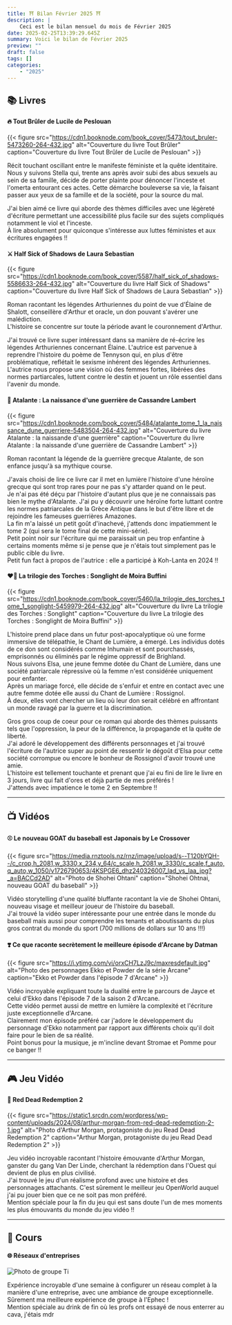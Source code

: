 ```yaml
---
title: ⛩️ Bilan Février 2025 ⛩️
description: |
    Ceci est le bilan mensuel du mois de Février 2025
date: 2025-02-25T13:39:29.645Z
summary: Voici le bilan de Février 2025
preview: ""
draft: false
tags: []
categories:
    - "2025"
---
```



## 📚 Livres
#### 🔥 Tout Brûler de Lucile de Peslouan
{{< figure
    src="https://cdn1.booknode.com/book_cover/5473/tout_bruler-5473260-264-432.jpg"
    alt="Couverture du livre Tout Brûler"
    caption="Couverture du livre Tout Brûler de Lucile de Peslouan"
    >}}

Récit touchant oscillant entre le manifeste féministe et la quête identitaire.  
Nous y suivons Stella qui, trente ans après avoir subi des abus sexuels au sein de sa famille, décide de porter plainte pour dénoncer l'inceste et l'omerta entourant ces actes. Cette démarche bouleverse sa vie, la faisant passer aux yeux de sa famille et de la société, pour la source du mal.  

J'ai bien aimé ce livre qui aborde des thèmes difficiles avec une légèreté d'écriture permettant une accessibilité plus facile sur des sujets compliqués notamment le viol et l'inceste.  
À lire absolument pour quiconque s'intéresse aux luttes féministes et aux écritures engagées !! 

#### ⚔️ Half Sick of Shadows de Laura Sebastian
{{< figure
    src="https://cdn1.booknode.com/book_cover/5587/half_sick_of_shadows-5586633-264-432.jpg"
    alt="Couverture du livre Half Sick of Shadows"
    caption="Couverture du livre Half Sick of Shadows de Laura Sebastian"
    >}}

Roman racontant les légendes Arthuriennes du point de vue d'Élaine de Shalott, conseillère d'Arthur et oracle, un don pouvant s'avérer une malédiction.  
L'histoire se concentre sur toute la période avant le couronnement d'Arthur.

J'ai trouvé ce livre super intéressant dans sa manière de ré-écrire les légendes Arthuriennes concernant Élaine. L'autrice est parvenue à reprendre l'histoire du poème de Tennyson qui, en plus d'être problématique, reflétait le sexisme inhérent des légendes Arthuriennes. L'autrice nous propose une vision où des femmes fortes, libérées des normes partiarcales, luttent contre le destin et jouent un rôle essentiel dans l'avenir du monde. 

#### 🏹 Atalante : La naissance d'une guerrière de Cassandre Lambert 
{{< figure
    src="https://cdn1.booknode.com/book_cover/5484/atalante_tome_1_la_naissance_dune_guerriere-5483504-264-432.jpg"
    alt="Couverture du livre Atalante : la naissande d'une guerrière"
    caption="Couverture du livre Atalante : la naissande d'une guerrière de Cassandre Lambert"
    >}}

Roman racontant la légende de la guerrière grecque Atalante, de son enfance jusqu'à sa mythique course.  

J'avais choisi de lire ce livre car il met en lumière l'histoire d'une héroïne grecque qui sont trop rares pour ne pas s'y attarder quand on le peut.  
Je n'ai pas été déçu par l'histoire d'autant plus que je ne connaissais pas bien le mythe d'Atalante. J'ai pu y découvrir une héroïne forte luttant contre les normes patriarcales de la Grèce Antique dans le but d'être libre et de rejoindre les fameuses guerrières Amazones.  
La fin m'a laissé un petit goût d'inachevé, j'attends donc impatiemment le tome 2 (qui sera le tome final de cette mini-série).  
Petit point noir sur l'écriture qui me paraissait un peu trop enfantine à certains moments même si je pense que je n'étais tout simplement pas le public cible du livre.  
Petit fun fact à propos de l'autrice : elle a participé à Koh-Lanta en 2024 !!

#### ❤️‍🔥 La trilogie des Torches : Songlight de Moira Buffini
{{< figure
    src="https://cdn1.booknode.com/book_cover/5460/la_trilogie_des_torches_tome_1_songlight-5459979-264-432.jpg"
    alt="Couverture du livre La trilogie des Torches : Songlight"
    caption="Couverture du livre La trilogie des Torches : Songlight de Moira Buffini"
    >}}

L'histoire prend place dans un futur post-apocalyptique où une forme immersive de télépathie, le Chant de Lumière, a émergé. Les individus dotés de ce don sont considérés comme Inhumain et sont pourchassés, emprisonnés ou éliminés par le régime oppressif de Brighland.  
Nous suivons Elsa, une jeune femme dotée du Chant de Lumière, dans une société patriarcale répressive où la femme n'est considérée uniquement pour enfanter.  
Après un mariage forcé, elle décide de s'enfuir et entre en contact avec une autre femme dotée elle aussi du Chant de Lumière : Rossignol.  
À deux, elles vont chercher un lieu où leur don serait célébré en affrontant un monde ravagé par la guerre et la discrimination.  

Gros gros coup de coeur pour ce roman qui aborde des thèmes puissants tels que l'oppression, la peur de la différence, la propagande et la quête de liberté.  
J'ai adoré le développement des différents personnages et j'ai trouvé l'écriture de l'autrice super au point de ressentir le dégoût d'Elsa pour cette société corrompue ou encore le bonheur de Rossignol d'avoir trouvé une amie.  
L'histoire est tellement touchante et prenant que j'ai eu fini de lire le livre en 3 jours, livre qui fait d'ores et déjà partie de mes préférés !  
J'attends avec impatience le tome 2 en Septembre !! 

***
## 📺 Vidéos
#### ⚾ Le nouveau GOAT du baseball est Japonais by Le Crossover
{{< figure
    src="https://media.rnztools.nz/rnz/image/upload/s--T120bYQH--/c_crop,h_2081,w_3330,x_234,y_64/c_scale,h_2081,w_3330/c_scale,f_auto,q_auto,w_1050/v1726790653/4KSPGE6_dhz240326007_lad_vs_laa_jpg?_a=BACCd2AD"
    alt="Photo de Shohei Ohtani"
    caption="Shohei Ohtnai, nouveau GOAT du baseball"
    >}}

Vidéo storytelling d'une qualité bluffante racontant la vie de Shohei Ohtani, nouveau visage et meilleur joueur de l'histoire du baseball.  
J'ai trouvé la vidéo super intéressante pour une entrée dans le monde du baseball mais aussi pour comprendre les tenants et aboutissants du plus gros contrat du monde du sport (700 millions de dollars sur 10 ans !!!)

#### ❣️ Ce que raconte secrètement le meilleure épisode d'Arcane by Datman
{{< figure
    src="https://i.ytimg.com/vi/orxCH7LzJ9c/maxresdefault.jpg"
    alt="Photo des personnages Ekko et Powder de la série Arcane"
    caption="Ekko et Powder dans l'épisode 7 d'Arcane"
    >}}

Vidéo incroyable expliquant toute la dualité entre le parcours de Jayce et celui d'Ekko dans l'épisode 7 de la saison 2 d'Arcane.  
Cette vidéo permet aussi de mettre en lumière la complexité et l'écriture juste exceptionnelle d'Arcane.  
Clairement mon épisode préféré car j'adore le développement du personnage d'Ekko notamment par rapport aux différents choix qu'il doit faire pour le bien de sa réalité.  
Point bonus pour la musique, je m'incline devant Stromae et Pomme pour ce banger !!

***
## 🎮 Jeu Vidéo
#### 🤠 Red Dead Redemption 2
{{< figure
    src="https://static1.srcdn.com/wordpress/wp-content/uploads/2024/08/arthur-morgan-from-red-dead-redemption-2-1.jpg"
    alt="Photo d'Arthur Morgan, protagoniste du jeu Read Dead Redemption 2"
    caption="Arthur Morgan, protagoniste du jeu Read Dead Redemption 2"
    >}}

Jeu vidéo incroyable racontant l'histoire émouvante d'Arthur Morgan, ganster du gang Van Der Linde, cherchant la rédemption dans l'Ouest qui devient de plus en plus civilisé.  
J'ai trouvé le jeu d'un réalisme profond avec une histoire et des personnages attachants. C'est sûrement le meilleur jeu OpenWorld auquel j'ai pu jouer bien que ce ne soit pas mon préféré.  
Mention spéciale pour la fin du jeu qui est sans doute l'un de mes moments les plus émouvants du monde du jeu vidéo !!

***
## 🎒 Cours 
#### 🌐 Réseaux d'entreprises
![Photo de groupe Ti](/images/image.png)

Expérience incroyable d'une semaine à configurer un réseau complet à la manière d'une entreprise, avec une ambiance de groupe exceptionnelle.  
Sûrement ma meilleure expérience de groupe à l'Ephec !  
Mention spéciale au drink de fin où les profs ont essayé de nous enterrer au cava, j'étais mdr